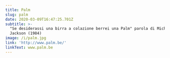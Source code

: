 ```yaml
---
title: Palm
slug: palm
date: 2020-03-09T16:47:25.701Z
subtitle: >-
  "Se desiderassi una birra a colazione berrei una Palm" parola di Michael
  Jackson (1984)
image: /i/palm.jpg
link: 'http://www.palm.be/'
linkText: www.palm.be
---
```

